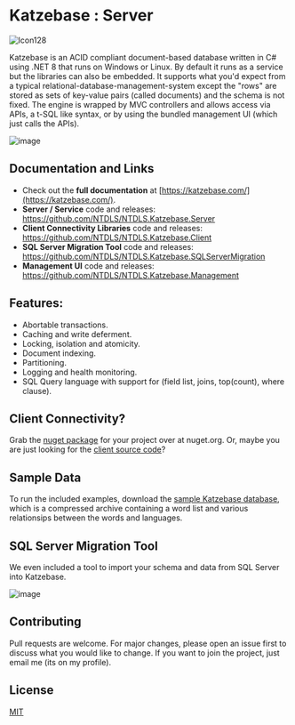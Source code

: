 # Katzebase : Server
![Icon128](https://github.com/NTDLS/NTDLS.Katzebase.Server/assets/11428567/36bf8f56-0500-41b4-93de-044a062b0911)

Katzebase is an ACID compliant document-based database written in C# using .NET 8 that runs on Windows or Linux. By default it runs as a service but the libraries can also be embedded. It supports what you'd expect from a typical relational-database-management-system except the "rows" are stored as sets of key-value pairs (called documents) and the schema is not fixed. The engine is wrapped by MVC controllers and allows access via APIs, a t-SQL like syntax, or by using the bundled management UI (which just calls the APIs).

![image](https://github.com/NTDLS/Katzebase/assets/11428567/02899c13-1eab-4b86-8e3d-601efc2a419d)

## Documentation and Links
- Check out the **full documentation** at [https://katzebase.com/](https://katzebase.com/).
- **Server / Service** code and releases: https://github.com/NTDLS/NTDLS.Katzebase.Server
- **Client Connectivity Libraries** code and releases: https://github.com/NTDLS/NTDLS.Katzebase.Client
- **SQL Server Migration Tool** code and releases: https://github.com/NTDLS/NTDLS.Katzebase.SQLServerMigration
- **Management UI** code and releases: https://github.com/NTDLS/NTDLS.Katzebase.Management


## Features:
- Abortable transactions.
- Caching and write deferment.
- Locking, isolation and atomicity.
- Document indexing.
- Partitioning.
- Logging and health monitoring.
- SQL Query language with support for (field list, joins, top(count), where clause).


## Client Connectivity?
Grab the [nuget package](https://www.nuget.org/packages/NTDLS.Katzebase.Client/) for your project over at nuget.org.
Or, maybe you are just looking for the [client source code](https://github.com/NTDLS/NTDLS.Katzebase.Client)?


## Sample Data
To run the included examples, download the [sample Katzebase database]( https://katzebase.com/Download/Katzebase.zip), which is a compressed archive containing a word list and various relationsips between the words and languages.


## SQL Server Migration Tool
We even included a tool to import your schema and data from SQL Server into Katzebase.


![image](https://github.com/NTDLS/NTDLS.Katzebase/assets/11428567/41959624-0254-4566-a495-05c72f4a3642)


## Contributing
Pull requests are welcome. For major changes, please open an issue first to discuss what you would like to change. If you want to join the project, just email me (its on my profile).

## License
[MIT](https://choosealicense.com/licenses/mit/)
